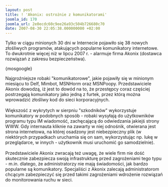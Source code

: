 ```yaml
---
layout: post
title: ! 'Akonix: ostrożnie z komunikatorami'
joomla_id: 170
joomla_url: 2e0ecdc60c9ee26a93c504b726680c70
date: 2007-08-30 22:05:38.000000000 +02:00
---
```

<p>Tylko w ciągu minionych 30 dni w Internecie pojawiło się 38 nowych złośliwych program&oacute;w, atakujących popularne komunikatory internetowe. To dwukrotnie więcej niż w lipcu 2007 r. - alarmuje firma Akonix (dostawca rozwiązań z zakresu bezpieczeństwa).</p> <p>{mosgoogle}</p><p>Najgroźniejsze robaki &quot;komunikatorowe&quot;, jakie pojawiły się w minionym miesiącu to Delf, Mimbot, MSNHorm oraz MSNPoopy. Przedstawiciele Akonix dowodzą, iż jest to dow&oacute;d na to, że przestępcy coraz częściej postrzegają komunikatory jako jedną z furtek, przez kt&oacute;rą można wprowadzić złośliwy kod do sieci korporacyjnych.<br /><br />Większość z wykrytych w sierpniu &quot;szkodnik&oacute;w&quot; wykorzystuje komunikatory w podobnych spos&oacute;b - robaki wysyłają do użytkownik&oacute;w programu typu IM wiadomość, zachęcającą do odwiedzania jakiejś strony WWW. Gdy internauta kliknie na zawarty w niej odnośnik, otwierana jest strona internetowa, na kt&oacute;rej osadzony jest niebezpieczny plik (w niekt&oacute;rych przypadkach uruchamia się on sam, wykorzystując np. lukę w przeglądarce, w innych - użytkownik musi uruchomić go samodzielnie).<br /><br />Przedstawiciele Akonix zwracają też uwagę, że wiele firm nie dość skutecznie zabezpiecza swoją infrastrukturę przed zagrożeniami tego typu - m.in. dlatego, że administratorzy nie mają świadomości, jak bardzo popularne są komunikatory. Specjaliści z Akonix zalecają administratorom chcącym zabezpieczyć się przed takimi zagrożeniami wdrożenie rozwiązań do monitorowania ruchu w sieci.</p>
